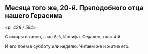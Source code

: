
## Месяца того же, 20-й. Преподобного отца нашего Герасима 

<*p. 428 / 584*>

Стихиры и канон, глас 8-й, Иосифа. Седален, глас 4-й. 

И его поем в субботу или неделю. Читаем же и житие его.   
